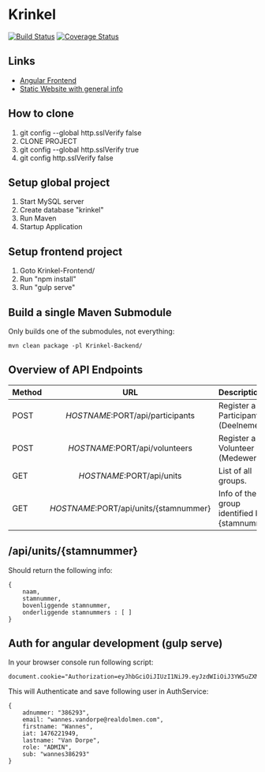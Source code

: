 # Krinkel
[![Build Status](https://travis-ci.org/Nawsen/Krinkel.svg?branch=master)](https://travis-ci.org/Nawsen/Krinkel)
[![Coverage Status](https://coveralls.io/repos/github/Nawsen/Krinkel/badge.svg)](https://coveralls.io/github/Nawsen/Krinkel)

## Links

* [Angular Frontend](http://localhost:8080/)
* [Static Website with general info](http://localhost:8080/site/index.html)

## How to clone

1. git config --global http.sslVerify false
2. CLONE PROJECT
3. git config --global http.sslVerify true
4. git config http.sslVerify false

## Setup global project

1. Start MySQL server
2. Create database "krinkel"
3. Run Maven
4. Startup Application

## Setup frontend project

1. Goto Krinkel-Frontend/
2. Run "npm install"
3. Run "gulp serve"

## Build a single Maven Submodule

Only builds one of the submodules, not everything:

    mvn clean package -pl Krinkel-Backend/


## Overview of API Endpoints

| Method   | URL                                           | Description
| -------- |:---------------------------------------------:|:---------------------------
| POST     | $HOSTNAME:$PORT/api/participants              | Register a new Participant (Deelnemer)
| POST     | $HOSTNAME:$PORT/api/volunteers                | Register a new Volunteer (Medewerker)
| GET      | $HOSTNAME:$PORT/api/units                     | List of all groups.
| GET      | $HOSTNAME:$PORT/api/units/{stamnummer}        | Info of the group identified by {stamnummer}

## /api/units/{stamnummer}
Should return the following info:

    {
        naam,
        stamnummer,
        bovenliggende stamnummer,
        onderliggende stamnummers : [ ]
    }

## Auth for angular development (gulp serve)

In your browser console run following script:

    document.cookie="Authorization=eyJhbGciOiJIUzI1NiJ9.eyJzdWIiOiJ3YW5uZXMzODYyOTMiLCJmaXJzdG5hbWUiOiJXYW5uZXMiLCJsYXN0bmFtZSI6IlZhbiBEb3JwZSIsImFkbnVtbWVyIjoiMzg2MjkzIiwiZW1haWwiOiJ3YW5uZXMudmFuZG9ycGVAcmVhbGRvbG1lbi5jb20iLCJyb2xlIjoiQURNSU4iLCJpYXQiOjE0NzYyMjE5NDl9.tBEEHInAi2XIytldcPw6j0Y_fQDDt5WI2t2Qyo_6qBc"

This will Authenticate and save following user in AuthService:

    {
        adnummer: "386293",
        email: "wannes.vandorpe@realdolmen.com",
        firstname: "Wannes",
        iat: 1476221949,
        lastname: "Van Dorpe",
        role: "ADMIN",
        sub: "wannes386293"
    }